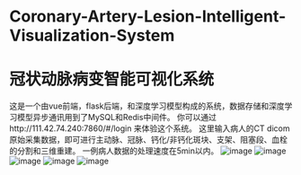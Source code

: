 # Coronary-Artery-Lesion-Intelligent-Visualization-System
# 冠状动脉病变智能可视化系统
这是一个由vue前端，flask后端，和深度学习模型构成的系统，数据存储和深度学习模型异步通讯用到了MySQL和Redis中间件。
你可以通过http://111.42.74.240:7860/#/login 来体验这个系统。
这里输入病人的CT dicom原始采集数据，即可进行主动脉、冠脉、钙化/非钙化斑块、支架、阻塞段、血栓的分割和三维重建。
一例病人数据的处理速度在5min以内。
![image](https://github.com/user-attachments/assets/f0820fb3-a1c0-44a2-8fde-15c3e93bd43a)
![image](https://github.com/user-attachments/assets/e7eb1bba-7ec1-468d-9754-77d8912c706f)
![image](https://github.com/user-attachments/assets/15e4b75a-3788-4790-ab2c-700265d6954d)
![image](https://github.com/user-attachments/assets/82291670-120b-4433-8689-35884db9a96d)
![image](https://github.com/user-attachments/assets/26a5dcee-6cf2-458c-a140-08b6cd3148d2)


